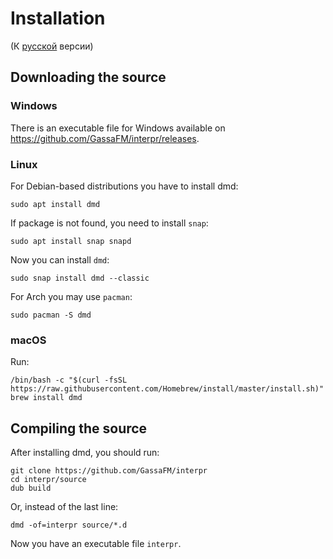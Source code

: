 # Installation

(К [русской](install.ru.md) версии)

## Downloading the source

### Windows

There is an executable file for Windows available on https://github.com/GassaFM/interpr/releases.

### Linux

For Debian-based distributions you have to install dmd: 
```
sudo apt install dmd
```
If package is not found, you need to install `snap`:
```
sudo apt install snap snapd
```
Now you can install `dmd`:
```
sudo snap install dmd --classic
```
For Arch you may use `pacman`:
```
sudo pacman -S dmd
```

### macOS

Run:
```
/bin/bash -c "$(curl -fsSL https://raw.githubusercontent.com/Homebrew/install/master/install.sh)"
brew install dmd
```

## Compiling the source

After installing dmd, you should run:
```
git clone https://github.com/GassaFM/interpr
cd interpr/source
dub build
```
Or, instead of the last line:
```
dmd -of=interpr source/*.d
```
Now you have an executable file `interpr`.
